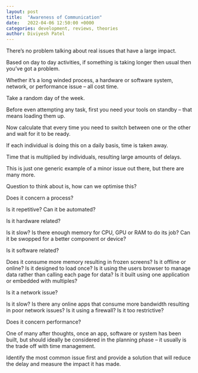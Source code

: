 ```yaml
---
layout: post
title:  "Awareness of Communication"
date:   2022-04-06 12:50:00 +0000
categories: development, reviews, theories
author: Diviyesh Patel
---
```


There’s no problem talking about real issues that have a large impact.

Based on day to day activities, if something is taking longer then usual then you’ve got a problem.

Whether it’s a long winded process, a hardware or software system, network, or performance issue – all cost time.

Take a random day of the week.

Before even attempting any task, first you need your tools on standby – that means loading them up.

Now calculate that every time you need to switch between one or the other and wait for it to be ready.

If each individual is doing this on a daily basis, time is taken away.

Time that is multiplied by individuals, resulting large amounts of delays.

This is just one generic example of a minor issue out there, but there are many more.

Question to think about is, how can we optimise this?

Does it concern a process?

Is it repetitive? Can it be automated?

Is it hardware related?

Is it slow? Is there enough memory for CPU, GPU or RAM to do its job? Can it be swopped for a better component or device?

Is it software related?

Does it consume more memory resulting in frozen screens? Is it offline or online? Is it designed to load once? Is it using the users browser to manage data rather than calling each page for data? Is it built using one application or embedded with multiples?

Is it a network issue?

Is it slow? Is there any online apps that consume more bandwidth resulting in poor network issues? Is it using a firewall? Is it too restrictive?

Does it concern performance?

One of many after thoughts, once an app, software or system has been built, but should ideally be considered in the planning phase – it usually is the trade off with time management.

Identify the most common issue first and provide a solution that will reduce the delay and measure the impact it has made.